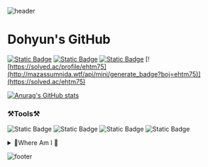 ![header](https://capsule-render.vercel.app/api?type=waving&color=Gradient&height=180&section=header)

# Dohyun's GitHub

[![Static Badge](https://img.shields.io/badge/GitHub-%23181717?style=plastic&logo=GitHub&logoColor=ffffff)](https://github.com/ehtm01) [![Static Badge](https://img.shields.io/badge/GitLab-%23FC6D26?logo=GitLab&logoColor=%23ffffff)](https://lab.ssafy.com/ehtm01) [![Static Badge](https://img.shields.io/badge/instagram-%23FF0069?style=plastic&logo=instagram&logoColor=ffffff)](https://www.instagram.com/d___ohyun/) [![https://solved.ac/profile/ehtm75](http://mazassumnida.wtf/api/mini/generate_badge?boj=ehtm75)](https://solved.ac/ehtm75)

[![Anurag's GitHub stats](https://github-readme-stats.vercel.app/api?username=ehtm01&show_icons=true&theme=tokyonight)](https://github.com/anuraghazra/github-readme-stats)

### ⚒️Tools⚒️
![Static Badge](https://img.shields.io/badge/Python-%233776AB?style=plastic&logo=Python&logoColor=ffffff) ![Static Badge](https://img.shields.io/badge/mattermost-%230058CC?style=plastic&logo=mattermost&logoColor=ffffff) ![Static Badge](https://img.shields.io/badge/VSCode-%230078d7) ![Static Badge](https://img.shields.io/badge/Pycharm-%23000000?logo=Pycharm&logoColor=ffffff)

<details>
<summary>👔Where Am I 👔</summary>
<div markdown="1">

- 2017.03.02 ~ 2024.02.16
<br>**PKNU** Department of Electric Engineering, **Display & Semiconductor Engineering**<br>
- 2024.04.01 ~ 2024.12.31
<br>**Maryalo**<br>
- 2025.07.08 ~ ing
<br>**SSAFY**<br>

</div>
</details>

![footer](https://capsule-render.vercel.app/api?type=waving&color=Gradient&height=180&section=footer)
